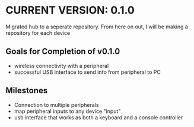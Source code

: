 # CURRENT VERSION: 0.1.0
Migrated hub to a seperate repository. From here on out, I will be making a repository for each device

## Goals for Completion of v0.1.0
- wireless connectivity with a peripheral
- successful USB interface to send info from peripheral to PC

## Milestones
- Connection to multiple peripherals
- map peripheral inputs to any device "input"
- usb interface that works as both a keyboard and a console controller